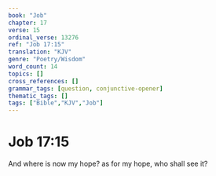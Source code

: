 ```yaml
---
book: "Job"
chapter: 17
verse: 15
ordinal_verse: 13276
ref: "Job 17:15"
translation: "KJV"
genre: "Poetry/Wisdom"
word_count: 14
topics: []
cross_references: []
grammar_tags: [question, conjunctive-opener]
thematic_tags: []
tags: ["Bible","KJV","Job"]
---
```


# Job 17:15

And where is now my hope? as for my hope, who shall see it?
